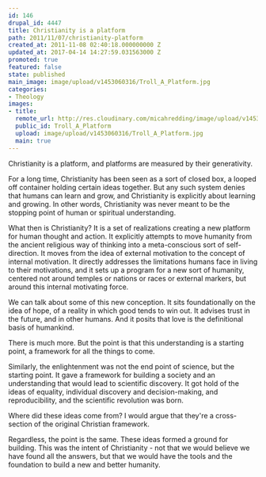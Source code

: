 ```yaml
---
id: 146
drupal_id: 4447
title: Christianity is a platform
path: 2011/11/07/christianity-platform
created_at: 2011-11-08 02:40:18.000000000 Z
updated_at: 2017-04-14 14:27:59.031563000 Z
promoted: true
featured: false
state: published
main_image: image/upload/v1453060316/Troll_A_Platform.jpg
categories:
- Theology
images:
- title: 
  remote_url: http://res.cloudinary.com/micahredding/image/upload/v1453060316/Troll_A_Platform.jpg
  public_id: Troll_A_Platform
  upload: image/upload/v1453060316/Troll_A_Platform.jpg
  main: true
---
```

Christianity is a platform, and platforms are measured by their generativity. 

For a long time, Christianity has been seen as a sort of closed box, a looped off container holding certain ideas together. But any such system denies that humans can learn and grow, and Christianity is explicitly about learning and growing. In other words, Christianity was never meant to be the stopping point of human or spiritual understanding. 

What then is Christianity? It is a set of realizations creating a new platform for human thought and action. It explicitly attempts to move humanity from the ancient religious way of thinking into a meta-conscious sort of self-direction. It moves from the idea of external motivation to the concept of internal motivation. It directly addresses the limitations humans face in living to their motivations, and it sets up a program for a new sort of humanity, centered not around temples or nations or races or external markers, but around this internal motivating force. 

We can talk about some of this new conception. It sits foundationally on the idea of hope, of a reality in which good tends to win out. It advises trust in the future, and in other humans. And it posits that love is the definitional basis of humankind. 

There is much more. But the point is that this understanding is a starting point, a framework for all the things to come. 

Similarly, the enlightenment was not the end point of science, but the starting point. It gave a framework for building a society and an understanding that would lead to scientific discovery. It got hold of the ideas of equality, individual discovery and decision-making, and reproducibility, and the scientific revolution was born. 

Where did these ideas come from? I would argue that they're a cross-section of the original Christian framework. 

Regardless, the point is the same. These ideas formed a ground for building. This was the intent of Christianity - not that we would believe we have found all the answers, but that we would have the tools and the foundation to build a new and better humanity. 

